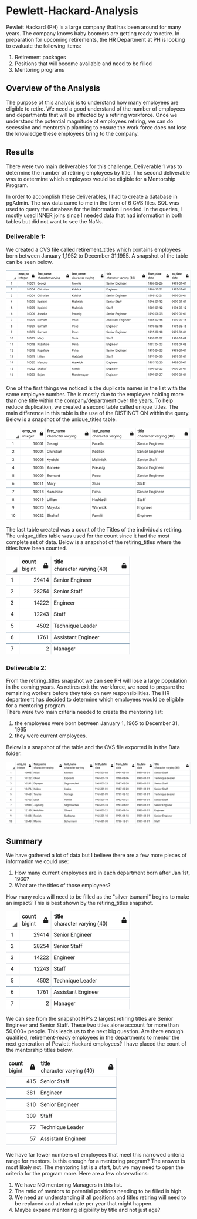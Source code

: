 # Pewlett-Hackard-Analysis

Pewlett Hackard (PH) is a large company that has been around for many years.  The company knows baby boomers are getting ready to retire.  In preparation for upcoming retirements, the HR Department at PH is looking to evaluate the following items:
1. Retirement packages
2. Positions that will become available and need to be filled
3. Mentoring programs

## Overview of the Analysis
The purpose of this analysis is to understand how many employees are eligible to retire.  We need a good understand of the number of employees and departments that will be affected by a retiring workforce.  Once we understand the potential magnitude of employees retiring, we can do secession and mentorship planning to ensure the work force does not lose the knowledge these employees bring to the company.

## Results

There were two main deliverables for this challenge.  Deliverable 1 was to determine the number of retiring employees by title.  The second deliverable was to determine which employees would be eligible for a Mentorship Program.

In order to accomplish these deliverables, I had to create a database in pgAdmin.  The raw data came to me in the form of 6 CVS files.  SQL was used to query the database for the information I needed.  In the queries, I mostly used INNER joins since I needed data that had information in both tables but did not want to see the NaNs.

### Deliverable 1:
We created a CVS file called retirement_titles which contains employees born between January 1,1952 to December 31,1955.
A snapshot of the table can be seen below.  

![](Data/retirement_titles.png)

One of the first things we noticed is the duplicate names in the list with the same employee number.  The is mostly due to the employee holding more than one title within the company/department over the years.  To help reduce duplication, we created a second table called unique_titles.  The main difference in this table is the use of the DISTINCT ON within the query.  Below is a snapshot of the unique_titles table.

![](Data/unique_titles.png)

The last table created was a count of the Titles of the individuals retiring. The unique_titles table was used for the count since it had the most complete set of data.  Below is a snapshot of the retiring_titles where the titles have been counted. 

![](Data/retiring_titles.png)

### Deliverable 2:
From the retiring_titles snapshot we can see PH will lose a large population in the coming years.  As retires exit the workforce, we need to prepare the remaining workers before they take on new responsibilities.  The HR department has decided to determine which employees would be eligible for a mentoring program.  
There were two main criteria needed to create the mentoring list:
1. the employees were born between January 1, 1965 to December 31, 1965  
2. they were current employees.   

Below is a snapshot of the table and the CVS file exported is in the Data folder.

![](Data/mentorship_eligibilty.png)

## Summary

We have gathered a lot of data but I believe there are a few more pieces of information we could use:
1. How many current employees are in each department born after Jan 1st, 1966? 
2. What are the titles of those employees?

How many roles will need to be filled as the "silver tsunami" begins to make an impact?  This is best shown by the retiring_titles snapshot.  

![](Data/retiring_titles.png)

We can see from the snapshot HP's 2 largest retiring titles are Senior Engineer and Senior Staff.  These two titles alone account for more than 50,000+ people.  This leads us to the next big question. Are there enough qualified, retirement-ready employees in the departments to mentor the next generation of Pewlett Hackard employees? I have placed the count of the mentorship titles below.

![](Data/mentorship_count.png)

We have far fewer numbers of employees that meet this narrowed criteria range for mentors.  Is this enough for a mentoring program? The answer is most likely not.  The mentoring list is a start, but we may need to open the criteria for the program more. 
Here are a few observations:
1. We have NO mentoring Managers in this list.  
2. The ratio of mentors to potential positions needing to be filled is high.  
3. We need an understanding if all positions and titles retiring will need to be replaced and at what rate per year that might happen.
4. Maybe expand mentoring eligibility by title and not just age?


  
